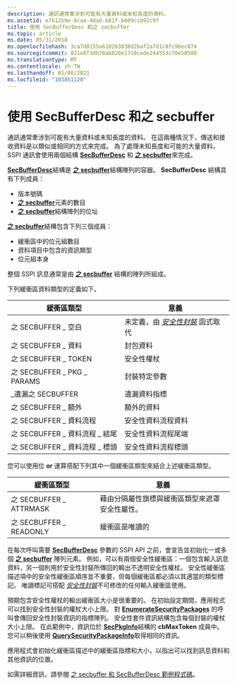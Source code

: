 ```yaml
---
description: 通訊通常牽涉到可能有大量資料或未知長度的資料。
ms.assetid: e7b12b9e-8caa-4dad-b81f-b609ccb92c9f
title: 使用 SecBufferDesc 和之 secbuffer
ms.topic: article
ms.date: 05/31/2018
ms.openlocfilehash: 3ca7d8155a610263838d2baf2a7d1c8fc96ec874
ms.sourcegitcommit: 831e8f3db78ab820e1710cede244553c70e50500
ms.translationtype: MT
ms.contentlocale: zh-TW
ms.lasthandoff: 01/08/2021
ms.locfileid: "103851120"
---
```

# <a name="using-secbufferdesc-and-secbuffer"></a>使用 SecBufferDesc 和之 secbuffer

通訊通常牽涉到可能有大量資料或未知長度的資料。 在這兩種情況下，傳送和接收資料是以類似或相同的方式來完成。 為了處理未知長度和可能的大量資料，SSPI 通訊會使用兩個結構 [**SecBufferDesc**](/windows/desktop/api/Sspi/ns-sspi-secbufferdesc) 和 [**之 secbuffer**](/windows/desktop/api/Sspi/ns-sspi-secbuffer)來完成。

[**SecBufferDesc**](/windows/desktop/api/Sspi/ns-sspi-secbufferdesc)結構是 [**之 secbuffer**](/windows/desktop/api/Sspi/ns-sspi-secbuffer)結構陣列的容器。 **SecBufferDesc** 結構具有下列成員：

-   版本號碼
-   [**之 secbuffer**](/windows/desktop/api/Sspi/ns-sspi-secbuffer)元素的數目
-   [**之 secbuffer**](/windows/desktop/api/Sspi/ns-sspi-secbuffer)結構陣列的位址

[**之 secbuffer**](/windows/desktop/api/Sspi/ns-sspi-secbuffer)結構包含下列三個成員：

-   緩衝區中的位元組數目
-   資料項目中包含的資訊類型
-   位元組本身

整個 SSPI 訊息通常是由 [**之 secbuffer**](/windows/desktop/api/Sspi/ns-sspi-secbuffer) 結構的陣列所組成。

下列緩衝區資料類型的定義如下。



| 緩衝區類型                | 意義                                                                                                                                |
|----------------------------|----------------------------------------------------------------------------------------------------------------------------------------|
| 之 SECBUFFER \_ 空白           | 未定義，由 [*安全性封裝*](../secgloss/s-gly.md) 函式取代 |
| 之 SECBUFFER \_ 資料            | 封包資料                                                                                                                            |
| 之 SECBUFFER \_ TOKEN           | 安全性權杖                                                                                                                         |
| 之 SECBUFFER \_ PKG \_ PARAMS     | 封裝特定參數                                                                                                            |
| \_遺漏之 SECBUFFER         | 遺漏資料指標                                                                                                                 |
| 之 SECBUFFER \_ 額外           | 額外的資料                                                                                                                             |
| 之 SECBUFFER \_ 資料流程          | 安全性資料流程資料                                                                                                                   |
| 之 SECBUFFER \_ 資料流程 \_ 結尾 | 安全性資料流程尾端                                                                                                                |
| 之 SECBUFFER \_ 資料流程 \_ 標頭  | 安全性資料流程標頭                                                                                                                 |



 

您可以使用位 **or** 運算搭配下列其中一個緩衝區類型來結合上述緩衝區類型。



| 緩衝區類型         | 意義                                                                          |
|---------------------|----------------------------------------------------------------------------------|
| 之 SECBUFFER \_ ATTRMASK | 藉由分隔屬性旗標與緩衝區類型來遮罩安全性屬性。 |
| 之 SECBUFFER \_ READONLY | 緩衝區是唯讀的                                                              |



 

在每次呼叫需要 [**SecBufferDesc**](/windows/desktop/api/Sspi/ns-sspi-secbufferdesc) 參數的 SSPI API 之前，會宣告並初始化一或多個 [**之 secbuffer**](/windows/desktop/api/Sspi/ns-sspi-secbuffer) 陣列元素。 例如，可以有兩個安全性緩衝區：一個包含輸入訊息資料，另一個則用於安全性封裝所傳回的輸出不透明安全性權杖。 安全性緩衝區描述項中的安全性緩衝區順序並不重要，但每個緩衝區都必須以其適當的類型標記。 唯讀標記可搭配 [*安全性封裝*](../secgloss/s-gly.md)不可修改的任何輸入緩衝區使用。

預期包含安全性權杖的輸出緩衝區大小是很重要的。 在初始設定期間，應用程式可以找到安全性封裝的權杖大小上限。 對 [**EnumerateSecurityPackages**](/windows/desktop/api/Sspi/nf-sspi-enumeratesecuritypackagesa) 的呼叫會傳回安全性封裝資訊的指標陣列。 安全性套件資訊結構包含每個封裝的權杖大小上限。 在此範例中，資訊位於 [**SecPkgInfo**](/windows/desktop/api/Sspi/ns-sspi-secpkginfoa)結構的 **cbMaxToken** 成員中。 您可以稍後使用 [**QuerySecurityPackageInfo**](/windows/desktop/api/Sspi/nf-sspi-querysecuritypackageinfoa)取得相同的資訊。

應用程式會初始化緩衝區描述中的緩衝區指標和大小，以指出可以找到訊息資料和其他資訊的位置。

如需詳細資訊，請參閱 [之 secbuffer 和 SecBufferDesc 範例程式碼](secbuffer-and-secbufferdesc-example-code.md)。

 

 
